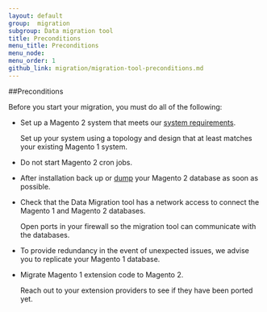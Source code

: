 ```yaml
---
layout: default
group:  migration
subgroup: Data migration tool
title: Preconditions
menu_title: Preconditions
menu_node: 
menu_order: 1
github_link: migration/migration-tool-preconditions.md
---
```


##Preconditions

Before you start your migration, you must do all of the following:

*	Set up a Magento 2 system that meets our <a href="{{ site.gdeurl }}/install-gde/system-requirements.html">system requirements</a>.

	Set up your system using a topology and design that at least matches your existing Magento 1 system.

*	Do not start Magento 2 cron jobs.

*	After installation back up or <a href="https://dev.mysql.com/doc/refman/5.1/en/mysqldump.html" target="_blank">dump</a> your Magento 2 database as soon as possible.

*	Check that the Data Migration tool has a network access to connect the Magento 1 and Magento 2 databases.

	Open ports in your firewall so the migration tool can communicate with the databases.

*	To provide redundancy in the event of unexpected issues, we advise you to replicate your Magento 1 database.

*	Migrate Magento 1 extension code to Magento 2.

	Reach out to your extension providers to see if they have been ported yet.
